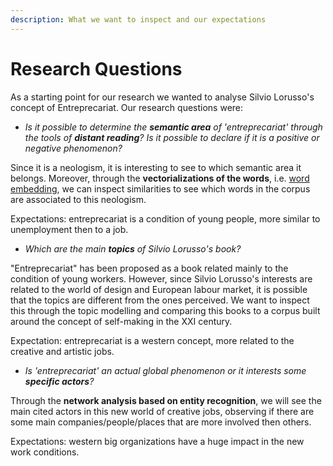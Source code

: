 ```yaml
---
description: What we want to inspect and our expectations
---
```


# Research Questions

As a starting point for our research we wanted to analyse Silvio Lorusso's concept of Entreprecariat. Our research questions were:&#x20;

* _Is it possible to determine the **semantic area** of 'entreprecariat' through the tools of **distant reading**? Is it possible to declare if it is a positive or negative phenomenon?_

Since it is a neologism, it is interesting to see to which semantic area it belongs. Moreover, through the **vectorializations of the words**, i.e. [word embedding](../distant-reading.md), we can inspect similarities to see which words in the corpus are associated to this neologism.&#x20;

Expectations: entreprecariat is a condition of young people, more similar to unemployment then to a job.

* _Which are the main **topics** of Silvio Lorusso's book?_&#x20;

"Entreprecariat" has been proposed as a book related mainly to the condition of young workers. However, since Silvio Lorusso's interests are related to the world of design and European labour market, it is possible that the topics are different from the ones perceived. We want to inspect this through the topic modelling and comparing this books to a corpus built around the concept of self-making in the XXI century.

Expectation: entreprecariat is a western concept, more related to the creative and artistic jobs.

* _Is 'entreprecariat' an actual global phenomenon or it interests some **specific actors**?_&#x20;

Through the **network analysis based on entity recognition**, we will see the main cited actors in this new world of creative jobs, observing if there are some main companies/people/places that are more involved then others.

Expectations: western big organizations have a huge impact in the new work conditions.&#x20;
